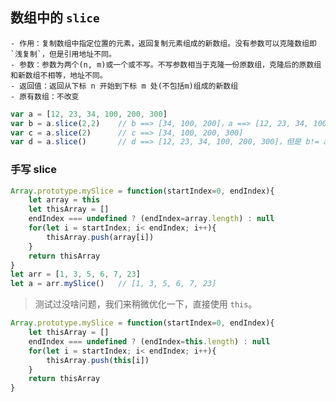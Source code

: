 ## 数组中的 `slice`
    - 作用：复制数组中指定位置的元素，返回复制元素组成的新数组。没有参数可以克隆数组即 `浅复制`，但是引用地址不同。
    - 参数：参数为两个(n, m)或一个或不写。不写参数相当于克隆一份原数组，克隆后的原数组和新数组不相等，地址不同。
    - 返回值：返回从下标 n 开始到下标 m 处(不包括m)组成的新数组
    - 原有数组：不改变

``` js
var a = [12, 23, 34, 100, 200, 300]
var b = a.slice(2,2)    // b ==> [34, 100, 200]，a ==> [12, 23, 34, 100, 200, 300]
var c = a.slice(2)      // c ==> [34, 100, 200, 300]
var d = a.slice()       // d ==> [12, 23, 34, 100, 200, 300]，但是 b!= a，
```

### 手写 slice 
``` js
Array.prototype.mySlice = function(startIndex=0, endIndex){
    let array = this
    let thisArray = []
    endIndex === undefined ? (endIndex=array.length) : null
    for(let i = startIndex; i< endIndex; i++){
        thisArray.push(array[i])
    }
    return thisArray
}
let arr = [1, 3, 5, 6, 7, 23]
let a = arr.mySlice()   // [1, 3, 5, 6, 7, 23]
```
> 测试过没啥问题，我们来稍微优化一下，直接使用 `this`。
``` js
Array.prototype.mySlice = function(startIndex=0, endIndex){
    let thisArray = []
    endIndex === undefined ? (endIndex=this.length) : null
    for(let i = startIndex; i< endIndex; i++){
        thisArray.push(this[i])
    }
    return thisArray
}
```



